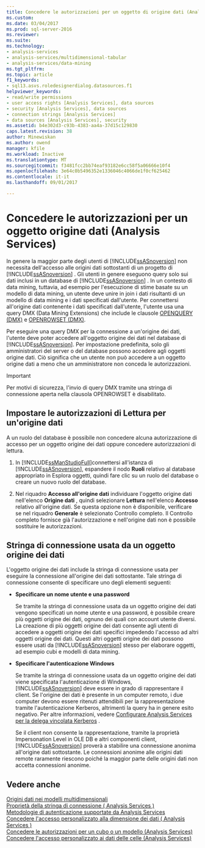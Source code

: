 ```yaml
---
title: Concedere le autorizzazioni per un oggetto di origine dati (Analysis Services) | Documenti Microsoft
ms.custom: 
ms.date: 03/04/2017
ms.prod: sql-server-2016
ms.reviewer: 
ms.suite: 
ms.technology:
- analysis-services
- analysis-services/multidimensional-tabular
- analysis-services/data-mining
ms.tgt_pltfrm: 
ms.topic: article
f1_keywords:
- sql13.asvs.roledesignerdialog.datasources.f1
helpviewer_keywords:
- read/write permissions
- user access rights [Analysis Services], data sources
- security [Analysis Services], data sources
- connection strings [Analysis Services]
- data sources [Analysis Services], security
ms.assetid: b4e302d3-c93b-4383-aa4a-37d15c129830
caps.latest.revision: 38
author: Minewiskan
ms.author: owend
manager: kfile
ms.workload: Inactive
ms.translationtype: MT
ms.sourcegitcommit: f3481fcc2bb74eaf93182e6cc58f5a06666e10f4
ms.openlocfilehash: 3e64c0b5496352e1336046c4066de1f0cf625462
ms.contentlocale: it-it
ms.lasthandoff: 09/01/2017

---
```

# <a name="grant-permissions-on-a-data-source-object-analysis-services"></a>Concedere le autorizzazioni per un oggetto origine dati (Analysis Services)
  In genere la maggior parte degli utenti di [!INCLUDE[ssASnoversion](../../includes/ssasnoversion-md.md)] non necessita dell'accesso alle origini dati sottostanti di un progetto di [!INCLUDE[ssASnoversion](../../includes/ssasnoversion-md.md)] . Gli utenti in genere eseguono query solo sui dati inclusi in un database di [!INCLUDE[ssASnoversion](../../includes/ssasnoversion-md.md)] . In un contesto di data mining, tuttavia, ad esempio per l'esecuzione di stime basate su un modello di data mining, un utente deve unire in join i dati risultanti di un modello di data mining e i dati specificati dall'utente. Per connettersi all'origine dati contenente i dati specificati dall'utente, l'utente usa una query DMX (Data Mining Extensions) che include le clausole [OPENQUERY &#40;DMX&#41;](../../dmx/source-data-query-openquery.md) e [OPENROWSET &#40;DMX&#41;](../../dmx/source-data-query-openrowset.md).  
  
 Per eseguire una query DMX per la connessione a un'origine dei dati, l'utente deve poter accedere all'oggetto origine dei dati nel database di [!INCLUDE[ssASnoversion](../../includes/ssasnoversion-md.md)]. Per impostazione predefinita, solo gli amministratori del server o del database possono accedere agli oggetti origine dati. Ciò significa che un utente non può accedere a un oggetto origine dati a meno che un amministratore non conceda le autorizzazioni.  
  
> [!IMPORTANT]  
>  Per motivi di sicurezza, l'invio di query DMX tramite una stringa di connessione aperta nella clausola OPENROWSET è disabilitato.  
  
## <a name="set-read-permissions-to-a-data-source"></a>Impostare le autorizzazioni di Lettura per un'origine dati  
 A un ruolo del database è possibile non concedere alcuna autorizzazione di accesso per un oggetto origine dei dati oppure concedere autorizzazioni di lettura.  
  
1.  In [!INCLUDE[ssManStudioFull](../../includes/ssmanstudiofull-md.md)]connettersi all'istanza di [!INCLUDE[ssASnoversion](../../includes/ssasnoversion-md.md)], espandere il nodo **Ruoli** relativo al database appropriato in Esplora oggetti, quindi fare clic su un ruolo del database o creare un nuovo ruolo del database.  
  
2.  Nel riquadro **Accesso all'origine dati** individuare l'oggetto origine dati nell'elenco **Origine dati** , quindi selezionare **Lettura** nell'elenco **Accesso** relativo all'origine dati. Se questa opzione non è disponibile, verificare se nel riquadro **Generale** è selezionato Controllo completo. Il Controllo completo fornisce già l'autorizzazione e nell'origine dati non è possibile sostituire le autorizzazioni.  
  
## <a name="working-with-the-connection-string-used-by-a-data-source-object"></a>Stringa di connessione usata da un oggetto origine dei dati  
 L'oggetto origine dei dati include la stringa di connessione usata per eseguire la connessione all'origine dei dati sottostante. Tale stringa di connessione consente di specificare uno degli elementi seguenti:  
  
-   **Specificare un nome utente e una password**  
  
     Se tramite la stringa di connessione usata da un oggetto origine dei dati vengono specificati un nome utente e una password, è possibile creare più oggetti origine dei dati, ognuno dei quali con account utente diversi. La creazione di più oggetti origine dei dati consente agli utenti di accedere a oggetti origine dei dati specifici impedendo l'accesso ad altri oggetti origine dei dati. Questi altri oggetti origine dei dati possono essere usati da [!INCLUDE[ssASnoversion](../../includes/ssasnoversion-md.md)] stesso per elaborare oggetti, ad esempio cubi e modelli di data mining.  
  
-   **Specificare l'autenticazione Windows**  
  
     Se tramite la stringa di connessione usata da un oggetto origine dei dati viene specificata l'autenticazione di Windows, [!INCLUDE[ssASnoversion](../../includes/ssasnoversion-md.md)] deve essere in grado di rappresentare il client. Se l'origine dei dati è presente in un computer remoto, i due computer devono essere ritenuti attendibili per la rappresentazione tramite l'autenticazione Kerberos, altrimenti la query ha in genere esito negativo. Per altre informazioni, vedere [Configurare Analysis Services per la delega vincolata Kerberos](../../analysis-services/instances/configure-analysis-services-for-kerberos-constrained-delegation.md) .  
  
     Se il client non consente la rappresentazione, tramite la proprietà Impersonation Level in OLE DB e altri componenti client, [!INCLUDE[ssASnoversion](../../includes/ssasnoversion-md.md)] proverà a stabilire una connessione anonima all'origine dati sottostante. Le connessioni anonime alle origini dati remote raramente riescono poiché la maggior parte delle origini dati non accetta connessioni anonime.  
  
## <a name="see-also"></a>Vedere anche  
 [Origini dati nei modelli multidimensionali](../../analysis-services/multidimensional-models/data-sources-in-multidimensional-models.md)   
 [Proprietà della stringa di connessione &#40; Analysis Services &#41;](../../analysis-services/instances/connection-string-properties-analysis-services.md)   
 [Metodologie di autenticazione supportate da Analysis Services](../../analysis-services/instances/authentication-methodologies-supported-by-analysis-services.md)   
 [Concedere l'accesso personalizzato alla dimensione dei dati &#40; Analysis Services &#41;](../../analysis-services/multidimensional-models/grant-custom-access-to-dimension-data-analysis-services.md)   
 [Concedere le autorizzazioni per un cubo o un modello &#40;Analysis Services&#41;](../../analysis-services/multidimensional-models/grant-cube-or-model-permissions-analysis-services.md)   
 [Concedere l'accesso personalizzato ai dati delle celle &#40;Analysis Services&#41;](../../analysis-services/multidimensional-models/grant-custom-access-to-cell-data-analysis-services.md)  
  
  

